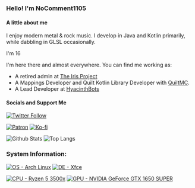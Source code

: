 ### Hello! I'm NoComment1105


#### A little about me
I enjoy modern metal & rock music. I develop in Java and Kotlin primarily, while dabbling in GLSL occasionally.

I'm 16

I'm here there and almost everywhere. You can find me working as:
- A retired admin at [The Iris Project](https://irisshaders.net)
- A Mappings Developer and Quilt Kotlin Library Developer with [QuiltMC](https://quiltmc.org). 
- A Lead Developer at [HyacinthBots](https://github.com/HyacinthBots)

#### Socials and Support Me
[![Twitter Follow](https://img.shields.io/twitter/follow/NoComment1105?label=%40NoComment1105&style=social)](https://twitter.com/NoComment1105) 

[![Patron](https://img.shields.io/badge/Patreon-F96854?style=for-the-badge&logo=patreon&logoColor=white)](https://www.patreon.com/NoComment1105)
[![Ko-fi](https://img.shields.io/badge/Ko--fi-F16061?style=for-the-badge&logo=ko-fi&logoColor=white)](https://ko-fi.com/nocomment1105)

![Github Stats](https://github-readme-stats.vercel.app/api?username=NoComment1105&count_private=true&show_icons=true&include_all_commits=true&theme=dracula) 
![Top Langs](https://github-readme-stats.vercel.app/api/top-langs/?username=NoComment1105&layout=compact&theme=dracula)


### System Information:

[![OS - Arch Linux](https://img.shields.io/badge/Arch_Linux-1793D1?style=for-the-badge&logo=arch-linux&logoColor=white)](https://archlinux.org)
[![DE - Xfce](https://img.shields.io/badge/Xfce-black?style=for-the-badge&logo=xfce&logoColor=white)](https://xfce.org)

[![CPU - Ryzen 5 3500x](https://img.shields.io/badge/Ryzen_5_3500x-ED1C24?style=for-the-badge&logo=amd&logoColor=white)](https://www.techpowerup.com/cpu-specs/ryzen-5-3500x.c2264)
[![GPU - NVIDIA GeForce GTX 1650 SUPER](https://img.shields.io/badge/GTX_1650_SUPER-76b900?style=for-the-badge&logo=nvidia&logoColor=white)](https://www.techpowerup.com/gpu-specs/asus-phoenix-gtx-1650-super-oc.b7470)
